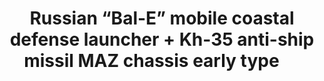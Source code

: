 ---
layout: product
title: "Russian “Bal-E” mobile coastal defense launcher + Kh-35 anti-ship missil MAZ chassis early type     "
price: "4400" 
desc: "Maketa"
img_path: "/assets/img/UA72103.jpg"
brand: "N/A"
available: true
special_offer: false
new: false
soon: false
cat: "010000"
subcat: "013300"
subsubcat: "0N/A"
sifra: "UA72103"
---